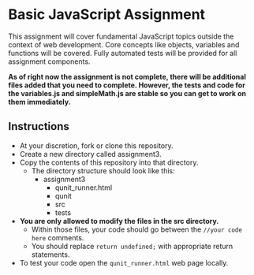 Basic JavaScript Assignment
===========================

This assignment will cover fundamental JavaScript topics outside the context of web development. Core concepts like objects, variables and functions will be covered. Fully automated tests will be provided for all assignment components.

**As of right now the assignment is not complete, there will be additional files added that you need to complete. However, the tests and code for the variables.js and simpleMath.js are stable so you can get to work on them immediately.**

Instructions
------------

- At your discretion, fork or clone this repository.
- Create a new directory called assignment3.
- Copy the contents of this repository into that directory.
  - The directory structure should look like this:
    - assignment3
      - qunit_runner.html
      - qunit
      - src
      - tests
- **You are only allowed to modify the files in the src directory.**
  - Within those files, your code should go between the `//your code here` comments.
  - You should replace `return undefined;` with appropriate return statements.
- To test your code open the `qunit_runner.html` web page locally.
      
